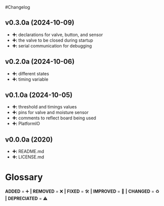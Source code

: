 #Changelog

## v0.3.0a (2024-10-09)
- **➕:** declarations for valve, button, and sensor
- **➕:** the valve to be closed during startup
- **➕:** serial communication for debugging

## v0.2.0a (2024-10-06)
- **➕:** different states
- **➕:** timing variable

## v0.1.0a (2024-10-05)
- **➕:** threshold and timings values
- **➕:** pins for valve and moisture sensor
- **➕:** comments to reflect board being used
- **➕:** PlatformIO

## v0.0.0a (2020)
- **➕:** README.md
- **➕:** LICENSE.md

# Glossary
**ADDED** = ➕ **|**
**REMOVED** = ❌ **|**
**FIXED** = 🛠️ **|**
**IMPROVED** = 🚀 **|**
**CHANGED** = ♻️ **|**
**DEPRECIATED** = ⚠️
